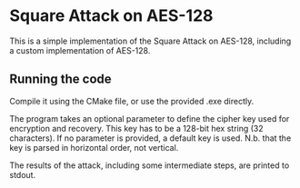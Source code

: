 # Square Attack on AES-128

This is a simple implementation of the Square Attack on AES-128, including a custom implementation of AES-128.

## Running the code

Compile it using the CMake file, or use the provided .exe directly.

The program takes an optional parameter to define the cipher key used for encryption and recovery. This key has to be a 128-bit hex string (32 characters). If no parameter is provided, a default key is used. N.b. that the key is parsed in horizontal order, not vertical. 

The results of the attack, including some intermediate steps, are printed to stdout.